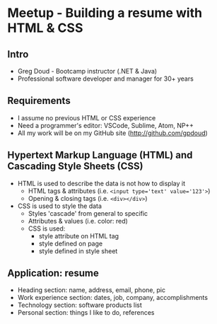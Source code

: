 # Meetup - Building a resume with HTML & CSS

## Intro

* Greg Doud - Bootcamp instructor (.NET & Java)
* Professional software developer and manager for 30+ years

## Requirements

* I assume no previous HTML or CSS experience
* Need a programmer's editor: VSCode, Sublime, Atom, NP++
* All my work will be on my GitHub site (http://github.com/gpdoud)

## Hypertext Markup Language (HTML) and Cascading Style Sheets (CSS)

* HTML is used to describe the data is not how to display it
  * HTML tags & attributes (i.e. `<input type='text' value='123'>`)
  * Opening & closing tags (i.e. `<div></div>`)
* CSS is used to style the data
  * Styles 'cascade' from general to specific
  * Attributes & values (i.e. color: red)
  * CSS is used: 
    * style attribute on HTML tag
    * style defined on page
    * style defined in style sheet

## Application: resume

* Heading section: name, address, email, phone, pic
* Work experience section: dates, job, company, accomplishments
* Technology section: software products list
* Personal section: things I like to do, references